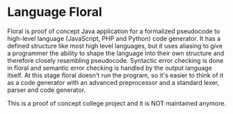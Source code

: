 # Language Floral

Floral is proof of concept Java application for a formalized pseudocode to high-level language (JavaScript, PHP and Python) code generator. It has a defined structure like most high level languages, but it uses aliasing to give a programmer the ability to shape the language into their own structure and therefore closely resembling pseudocode. Syntactic error checking is done in floral and semantic error checking is handled by the output language itself. At this stage floral doesn't run the program, so it's easier to think of it as a code generator with an advanced preprocessor and a standard lexer, parser and code generator.

This is a proof of concept college project and it is NOT maintained anymore.
